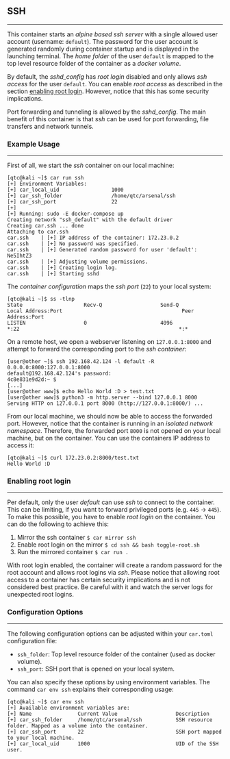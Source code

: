 ## SSH

----

This container starts an *alpine based ssh server* with a single allowed user account (username: ``default``). 
The password for the user account is generated randomly during container startup and is displayed
in the launching terminal. The *home folder* of the user ``default`` is mapped to the top level resource
folder of the container as a *docker volume*.

By default, the *sshd_config* has *root login* disabled and only allows *ssh access* for the user ``default``. You
can enable *root access* as described in the section [enabling root login](#enabling-root-login). However,
notice that this has some security implications.

Port forwarding and tunneling is allowed by the *sshd_config*. The main benefit of this container is that
*ssh* can be used for port forwarding, file transfers and network tunnels.


### Example Usage

----

First of all, we start the *ssh* container on our local machine:

```console
[qtc@kali ~]$ car run ssh
[+] Environment Variables:
[+]	car_local_uid                 1000
[+]	car_ssh_folder                /home/qtc/arsenal/ssh
[+]	car_ssh_port                  22
[+] 
[+] Running: sudo -E docker-compose up
Creating network "ssh_default" with the default driver
Creating car.ssh ... done
Attaching to car.ssh
car.ssh    | [+] IP address of the container: 172.23.0.2
car.ssh    | [+] No password was specified.
car.ssh    | [+] Generated random password for user 'default': Ne5IhtZ3
car.ssh    | [+] Adjusting volume permissions.
car.ssh    | [+] Creating login log.
car.ssh    | [+] Starting sshd
```

The *container configuration* maps the *ssh port* (``22``) to your local system:

```console
[qtc@kali ~]$ ss -tlnp
State                    Recv-Q                   Send-Q                                     Local Address:Port                                       Peer Address:Port
LISTEN                   0                        4096                                                   *:22                                                    *:*
```

On a remote host, we open a webserver listening on ``127.0.0.1:8000`` and attempt to forward
the corresponding port to the *ssh container*:

```console
[user@other ~]$ ssh 192.168.42.124 -l default -R 0.0.0.0:8000:127.0.0.1:8000
default@192.168.42.124's password:
4c8e831e9d2d:~ $
[...]
[user@other www]$ echo Hello World :D > test.txt
[user@other www]$ python3 -m http.server --bind 127.0.0.1 8000
Serving HTTP on 127.0.0.1 port 8000 (http://127.0.0.1:8000/) ...
```

From our local machine, we should now be able to access the forwarded port. However, notice that
the container is running in an *isolated network namespace*. Therefore, the forwarded port ``8000``
is not opened on your local machine, but on the container. You can use the containers IP address
to access it:

```console
[qtc@kali ~]$ curl 172.23.0.2:8000/test.txt
Hello World :D
```


### Enabling root login

----

Per default, only the user *default* can use *ssh* to connect to the container. This can be limiting, if you want to
forward privileged ports (e.g. ``445`` -> ``445``). To make this possible, you have to enable
*root login* on the container. You can do the following to achieve this:

1. Mirror the ssh container ``$ car mirror ssh``
2. Enable root login on the mirror ``$ cd ssh && bash toggle-root.sh``
3. Run the mirrored container ``$ car run .``

With root login enabled, the container will create a random password for the root account and allows root
logins via *ssh*. Please notice that allowing root access to a container has certain security implications
and is not considered best practice. Be careful with it and watch the server logs for unexpected root logins.


### Configuration Options

----

The following configuration options can be adjusted within your ``car.toml`` configuration file:

* ``ssh_folder``: Top level resource folder of the container (used as docker volume).
* ``ssh_port``: SSH port that is opened on your local system.

You can also specify these options by using environment variables. The command ``car env ssh`` explains their corresponding usage:

```console
[qtc@kali ~]$ car env ssh
[+] Available environment variables are:
[+] Name               Current Value                   Description
[+] car_ssh_folder     /home/qtc/arsenal/ssh           SSH resource folder. Mapped as a volume into the container.
[+] car_ssh_port       22                              SSH port mapped to your local machine.
[+] car_local_uid      1000                            UID of the SSH user.
```
